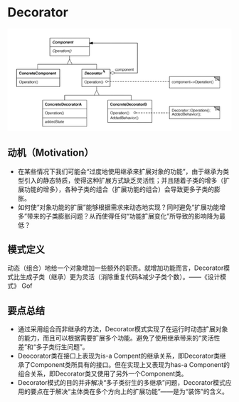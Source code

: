 # Decorator
![image](https://github.com/wangdongyu1989/Design-pattern/blob/master/image/Decorator.png)
## 动机（Motivation）
* 在某些情况下我们可能会“过度地使用继承来扩展对象的功能”，由于继承为类型引入的静态特质，使得这种扩展方式缺乏灵活性；并且随着子类的增多（扩展功能的增多），各种子类的组合（扩展功能的组合）会导致更多子类的膨胀。
* 如何使“对象功能的扩展”能够根据需求来动态地实现？同时避免“扩展功能增多”带来的子类膨胀问题？从而使得任何“功能扩展变化”所导致的影响降为最低？

## 模式定义
动态（组合）地给一个对象增加一些额外的职责。就增加功能而言，Decorator模式比生成子类（继承）更为灵活（消除重复代码&减少子类个数）。——《设计模式》 Gof

## 要点总结
* 通过采用组合而非继承的方法，Decorator模式实现了在运行时动态扩展对象的能力，而且可以根据需要扩展多个功能。避免了使用继承带来的“灵活性差”和“多子类衍生问题”。
* Deocorator类在接口上表现为is-a Compent的继承关系，即Decorator类继承了Component类所具有的接口。但在实现上又表现为has-a Component的组合关系，即Decorator类又使用了另外一个Component类。
* Decorator模式的目的并非解决“多子类衍生的多继承”问题，Decorator模式应用的要点在于解决“主体类在多个方向上的扩展功能”——是为“装饰”的含义。
